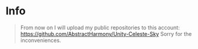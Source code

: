 # Info

> From now on I will upload my public repositories to this account: https://github.com/AbstractHarmony/Unity-Celeste-Sky
> Sorry for the inconveniences.
